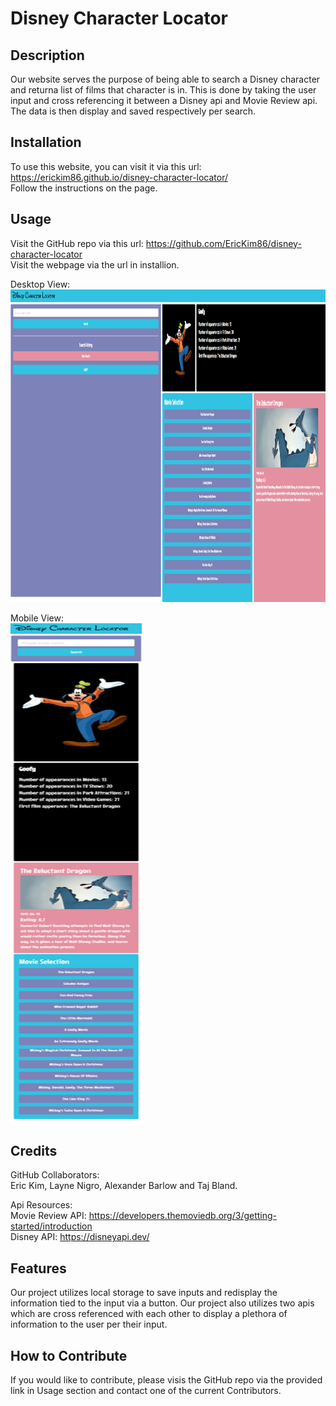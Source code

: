 # Disney Character Locator

## Description

Our website serves the purpose of being able to search a Disney character and returna list of films that character is in. This is done by taking the user input and cross referencing it between a Disney api and Movie Review api. The data is then display and saved respectively per search. 


## Installation

To use this website, you can  visit it via this url: https://erickim86.github.io/disney-character-locator/ <br/>
Follow the instructions on the page.

## Usage

Visit the GitHub repo via this url: https://github.com/EricKim86/disney-character-locator <br/>
Visit the webpage via the url in installion.

Desktop View: <br>
<img src="https://github.com/EricKim86/disney-character-locator/blob/main/assets/images/_C__Users_alexb_bootcamp_challenges_project-1_disney-character-locator_index.html.png?raw=true" height="500" width="1100"/><br/>

Mobile View: <br>
<img src="https://github.com/EricKim86/disney-character-locator/blob/main/assets/images/_C__Users_alexb_bootcamp_challenges_project-1_disney-character-locator_index.html%20(1).png?raw=true" height="800" width="210"/><br/>

## Credits

GitHub Collaborators: <br/>
    Eric Kim, Layne Nigro, Alexander Barlow and Taj Bland.

Api Resources: <br/>
    Movie Review API: https://developers.themoviedb.org/3/getting-started/introduction <br/>
    Disney API: https://disneyapi.dev/ 

## Features

Our project utilizes local storage to save inputs and redisplay the information tied to the input via a button. Our project also utilizes two apis which are cross referenced with each other to display a plethora of information to the user per their input. 

## How to Contribute

If you would like to contribute, please visis the GitHub repo via the provided link in Usage section and contact one of the current Contributors. 

